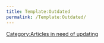 ```yaml
---
title: Template:Outdated
permalink: /Template:Outdated/
---
```


<includeonly>[Category:Articles in need of updating](/Category:Articles_in_need_of_updating "wikilink")</includeonly><noinclude> </noinclude>